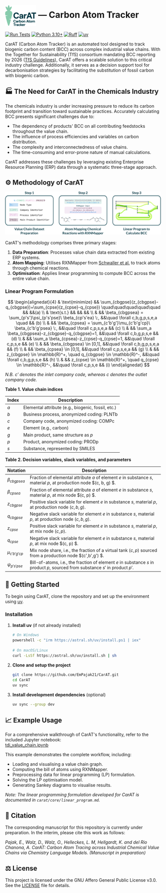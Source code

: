 
# <img src="assets/carat_logo.png" alt="CarAT Logo" width="100" height="auto" style="vertical-align: middle;"> &mdash; Carbon Atom Tracker

[![Run Tests](https://github.com/EmPajak21/carat/actions/workflows/run-tests.yml/badge.svg)](https://github.com/EmPajak21/carat/actions/workflows/run-tests.yml/badge.svg)
[![Python 3.10+](https://img.shields.io/badge/python-3.10+-blue.svg)](https://www.python.org/downloads/)
[![Ruff](https://img.shields.io/endpoint?url=https://raw.githubusercontent.com/astral-sh/ruff/main/assets/badge/v2.json)](https://github.com/astral-sh/ruff)
[![uv](https://img.shields.io/endpoint?url=https://raw.githubusercontent.com/astral-sh/uv/main/assets/badge/v0.json)](https://github.com/astral-sh/uv)

CarAT (Carbon Atom Tracker) is an automated tool designed to track biogenic carbon content (BCC) across complex industrial value chains. With the Together for Sustainability (TfS) consortium mandating BCC reporting by 2026 ([TfS Guidelines][reference1]), CarAT offers a scalable solution to this critical industry challenge. Additionally, it serves as a decision support tool for decarbonisation strategies by facilitating the substitution of fossil carbon with biogenic carbon.

## 🏭 The Need for CarAT in the Chemicals Industry

The chemicals industry is under increasing pressure to reduce its carbon footprint and transition toward sustainable practices. Accurately calculating BCC presents significant challenges due to:

- The dependency of products' BCC on all contributing feedstocks throughout the value chain.
- The influence of process efficiencies and variables on carbon distribution.
- The complexity and interconnectedness of value chains.
- The time-consuming and error-prone nature of manual calculations.

CarAT addresses these challenges by leveraging existing Enterprise Resource Planning (ERP) data through a systematic three-stage approach.

## ⚙️ Methodology of CarAT

![CarAT Methodology](assets/methodology.png)

CarAT's methodology comprises three primary stages:

1. **Data Preparation**: Processes value chain data extracted from existing ERP systems.
2. **Atom Mapping**: Utilises RXNMapper from [Schwaller et al.][reference2] to track atoms through chemical reactions.
3. **Optimisation**: Applies linear programming to compute BCC across the entire value chain.

### Linear Program Formulation

$$
\begin{alignedat}{4}
& \text{minimize} && \sum_{cbgpse}(z_{cbgpse}-q_{cbgpse})+\sum_{cpse}(z_{cpse}-q_{cpse}) \quad\quad\quad\quad\quad && &&(a) \\
& \text{s.t.} && && && \\
& && \beta_{cbgpsea} = \sum_{p's'}\psi_{p's'pse}\ \beta_{cp's'ea} \:,
&&\quad \forall c,b,g,p,s,e,a \quad && (b) \\
& && \beta_{cpsea} = \sum_{c'b'g'}\mu_{c'b'g'cp}\ \beta_{c'b'g'psea} \:,
&&\quad \forall c,p,s,e,a && (c) \\
& && \sum_a \beta_{cbgpsea}-z_{cbgpse}-q_{cbgpse}=1,
&&\quad \forall c,b,g,p,s,e && (d) \\
& && \sum_a \beta_{cpsea}-z_{cpse}-q_{cpse}=1,
&&\quad \forall c,p,s,e && (e) \\
& && \beta_{cbgpsea} \in [0,1],
&&\quad \forall c,b,g,p,s,e,a && (f) \\
& && \beta_{cpsea} \in [0,1],
&&\quad \forall c,p,s,e,a && (g) \\
& && z_{cbgpse} \in \mathbb{R}^+, \quad q_{cbgpse} \in \mathbb{R}^-,
&&\quad \forall c,b,g,p,s,e && (h) \\
& && z_{cpse} \in \mathbb{R}^+, \quad q_{cpse} \in \mathbb{R}^-,
&&\quad \forall c,p,s,e && (i)
\end{alignedat}
$$


*N.B. $c'$ denotes the inlet company code, whereas $c$ denotes the outlet company code.*

**Table 1. Value chain indices**


| Index | Description |
|-------|-------------|
| $a$ | Elemental attribute (e.g., biogenic, fossil, etc.) |
| $b$ | Business process, anonymized coding: PLNTb |
| $c$ | Company code, anonymized coding: COMPc |
| $e$ | Element (e.g., carbon) |
| $g$ | Main product, same structure as $p$ |
| $p$ | Product, anonymized coding: PRODp |
| $s$ | Substance, represented by SMILES |


**Table 2. Decision variables, slack variables, and parameters**

| Notation | Description |
|----------|-------------|
| $\beta_{cbgpsea}$ | Fraction of elemental attribute $a$ of element $e$ in substance $s$, material $p$, at production node $(c, b, g) $. |
| $\beta_{cpsea}$ | Fraction of elemental attribute $a$ of element $e$ in substance $s$, material $p$, at mix node $(c, p) $. |
| $z_{cbgpse}$ | Positive slack variable for element $e$ in substance $s$, material $p$, at production node $(c, b, g)$. |
| $q_{cbgpse}$ | Negative slack variable for element $e$ in substance $s$, material $p$, at production node $(c, b, g)$. |
| $z_{cpse}$ | Positive slack variable for element $e$ in substance $s$, material $p$, at mix node $(c, p)$. |
| $q_{cpse}$ | Negative slack variable for element $e$ in substance $s$, material $p$, at mix node $(c, p) $. |
| $\mu_{c'b'g'cp}$ | Mix node share, i.e., the fraction of a virtual tank $(c,p)$ sourced from a production node $(c',b',g') $. |
| $\psi_{p's'pse}$ | Bill-of-atoms, i.e., the fraction of element $e$ in substance $s$ in product $p$, sourced from substance $s'$ in product $p'$. |

## 🚀 Getting Started  

To begin using CarAT, clone the repository and set up the environment using [uv](https://docs.astral.sh/uv/).

### Installation

1. **Install uv** (if not already installed)
   ```bash
   # On Windows
   powershell -c "irm https://astral.sh/uv/install.ps1 | iex"
   
   # On macOS/Linux
   curl -LsSf https://astral.sh/uv/install.sh | sh
   ```

2. **Clone and setup the project**
   ```bash
   git clone https://github.com/EmPajak21/CarAT.git
   cd CarAT
   uv sync
   ```

3. **Install development dependencies** (optional)
   ```bash
   uv sync --group dev
   ```

## 📈 Example Usage

For a comprehensive walkthrough of CarAT's functionality, refer to the included Jupyter notebook:  
[tdi_value_chain.ipynb](tdi_value_chain.ipynb)

This example demonstrates the complete workflow, including:

- Loading and visualising a value chain graph.
- Computing the bill of atoms using RXNMapper.
- Preprocessing data for linear programming (LP) formulation.
- Solving the LP optimisation model.
- Generating Sankey diagrams to visualise results.

*Note: The linear programming formulation developed for CarAT is documented in `carat/core/linear_program.md`.*

[reference1]: https://www.tfs-initiative.com/app/uploads/2024/03/TfS_PCF_guidelines_2024_EN_pages-low.pdf "Together for Sustainability (TfS). (2024). Product Carbon Footprint (PCF) Guidelines. TfS Initiative."

[reference2]: https://www.science.org/doi/10.1126/sciadv.abe4166 "Schwaller, P., Hoover, B., Reymond, J.-L., Strobelt, H., & Laino, T. (2021). Extraction of organic chemistry grammar from unsupervised learning of chemical reactions. Science Advances, 7(15), eabe4166."


## 📝 Citation

The corresponding manuscript for this repository is currently under preparation. In the interim, please cite this work as follows:

*Pajak, E., Walz, D., Walz, O., Helleckes, L. M, Hellgardt, K. and del Rio Chanona, A. CarAT: Carbon Atom Tracing across Industrial Chemical Value Chains via Chemistry Language Models. (Manuscript in preparation)*

## ⚖️ License

This project is licensed under the GNU Affero General Public License v3.0. See the [LICENSE](LICENSE.md) file for details.
